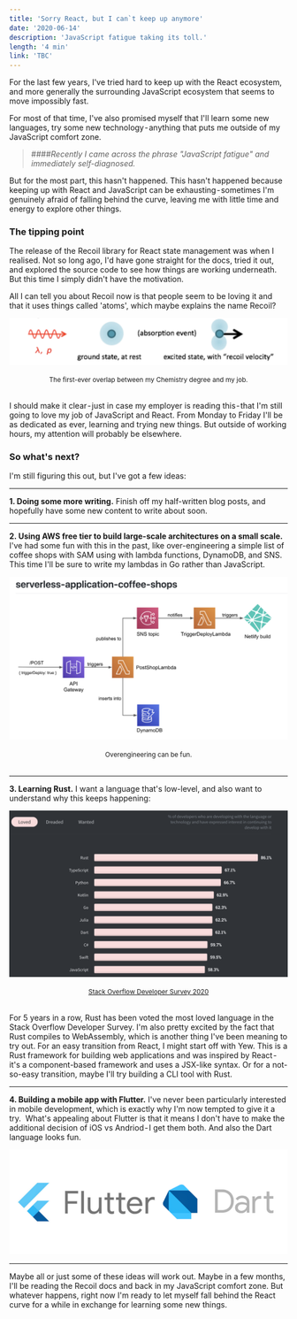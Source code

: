 ```yaml
---
title: 'Sorry React, but I can`t keep up anymore'
date: '2020-06-14'
description: 'JavaScript fatigue taking its toll.'
length: '4 min'
link: 'TBC'
---
```


For the last few years, I've tried hard to keep up with the React ecosystem, and more generally the surrounding JavaScript ecosystem that seems to move impossibly fast.

For most of that time, I've also promised myself that I'll learn some new languages, try some new technology - anything that puts me outside of my JavaScript comfort zone.

> ####_Recently I came across the phrase "JavaScript fatigue" and immediately self-diagnosed._

But for the most part, this hasn't happened. This hasn't happened because keeping up with React and JavaScript can be exhausting - sometimes I'm genuinely afraid of falling behind the curve, leaving me with little time and energy to explore other things.

### The tipping point

The release of the Recoil library for React state management was when I realised. Not so long ago, I'd have gone straight for the docs, tried it out, and explored the source code to see how things are working underneath. But this time I simply didn't have the motivation.

All I can tell you about Recoil now is that people seem to be loving it and that it uses things called 'atoms', which maybe explains the name Recoil?

![Atom recoil](./atom-recoil.png)

<center><small>The first-ever overlap between my Chemistry degree and my job.</small></center><br />

I should make it clear - just in case my employer is reading this - that I'm still going to love my job of JavaScript and React. From Monday to Friday I'll be as dedicated as ever, learning and trying new things. But outside of working hours, my attention will probably be elsewhere.

### So what's next?

I'm still figuring this out, but I've got a few ideas:

---

<strong>1. Doing some more writing.</strong> Finish off my half-written blog posts, and hopefully have some new content to write about soon.

---

<strong>2. Using AWS free tier to build large-scale architectures on a small scale.</strong> I've had some fun with this in the past, like over-engineering a simple list of coffee shops with SAM using with lambda functions, DynamoDB, and SNS. This time I'll be sure to write my lambdas in Go rather than JavaScript.

![AWS coffee shops architecture](./aws-coffee-shops.png)

<center><small>Overengineering can be fun.</small></center><br />

---

<strong>3. Learning Rust.</strong> I want a language that's low-level, and also want to understand why this keeps happening:

![Stack Overflow Survey 2020: most loved languages](./stack-overflow-most-loved.png)

<center><small><a href="https://insights.stackoverflow.com/survey/2020">Stack Overflow Developer Survey 2020</a></small></center><br />

For 5 years in a row, Rust has been voted the most loved language in the Stack Overflow Developer Survey.
I'm also pretty excited by the fact that Rust compiles to WebAssembly, which is another thing I've been meaning to try out.
For an easy transition from React, I might start off with Yew. This is a Rust framework for building web applications and was inspired by React - it's a component-based framework and uses a JSX-like syntax.
Or for a not-so-easy transition, maybe I'll try building a CLI tool with Rust.

---

<strong>4. Building a mobile app with Flutter.</strong> I've never been particularly interested in mobile development, which is exactly why I'm now tempted to give it a try. 
What's appealing about Flutter is that it means I don't have to make the additional decision of iOS vs Andriod - I get them both. And also the Dart language looks fun.

![Flutter with Dart](./flutter-dart.png)

---

Maybe all or just some of these ideas will work out. Maybe in a few months, I'll be reading the Recoil docs and back in my JavaScript comfort zone.
But whatever happens, right now I'm ready to let myself fall behind the React curve for a while in exchange for learning some new things.
